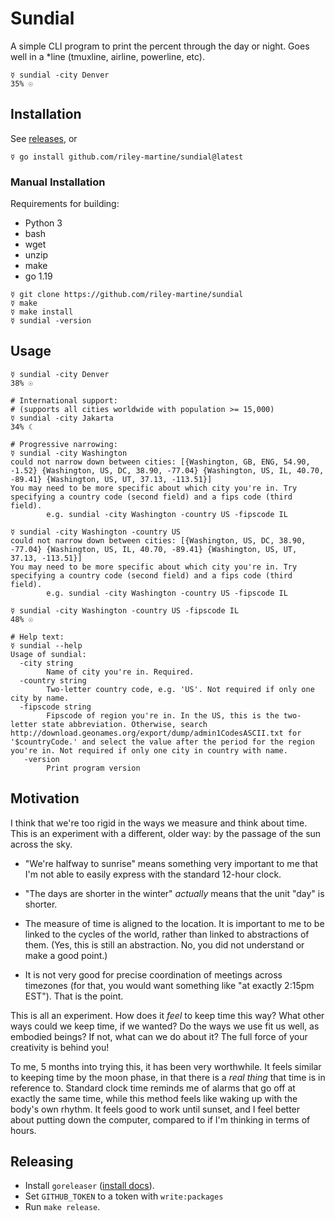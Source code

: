 # Sundial

A simple CLI program to print the percent through the day or night.
Goes well in a \*line (tmuxline, airline, powerline, etc).

```shell
☿ sundial -city Denver
35% ☉
```

## Installation

See [releases](https://github.com/riley-martine/sundial/releases), or

```shell
☿ go install github.com/riley-martine/sundial@latest
```

### Manual Installation

Requirements for building:

- Python 3
- bash
- wget
- unzip
- make
- go 1.19

```shell
☿ git clone https://github.com/riley-martine/sundial
☿ make
☿ make install
☿ sundial -version
```

## Usage

```shell
☿ sundial -city Denver
38% ☉

# International support:
# (supports all cities worldwide with population >= 15,000)
☿ sundial -city Jakarta
34% ☾

# Progressive narrowing:
☿ sundial -city Washington
could not narrow down between cities: [{Washington, GB, ENG, 54.90, -1.52} {Washington, US, DC, 38.90, -77.04} {Washington, US, IL, 40.70, -89.41} {Washington, US, UT, 37.13, -113.51}]
You may need to be more specific about which city you're in. Try specifying a country code (second field) and a fips code (third field).
        e.g. sundial -city Washington -country US -fipscode IL

☿ sundial -city Washington -country US
could not narrow down between cities: [{Washington, US, DC, 38.90, -77.04} {Washington, US, IL, 40.70, -89.41} {Washington, US, UT, 37.13, -113.51}]
You may need to be more specific about which city you're in. Try specifying a country code (second field) and a fips code (third field).
        e.g. sundial -city Washington -country US -fipscode IL

☿ sundial -city Washington -country US -fipscode IL
48% ☉

# Help text:
☿ sundial --help
Usage of sundial:
  -city string
        Name of city you're in. Required.
  -country string
        Two-letter country code, e.g. 'US'. Not required if only one city by name.
  -fipscode string
        Fipscode of region you're in. In the US, this is the two-letter state abbreviation. Otherwise, search http://download.geonames.org/export/dump/admin1CodesASCII.txt for '$countryCode.' and select the value after the period for the region you're in. Not required if only one city in country with name.
   -version
        Print program version
```

## Motivation

I think that we're too rigid in the ways we measure and think about time. This
is an experiment with a different, older way: by the passage of the sun across
the sky.

- "We're halfway to sunrise" means something very important to me that I'm not
  able to easily express with the standard 12-hour clock.

- "The days are shorter in the winter" _actually_ means that the unit "day" is
  shorter.

- The measure of time is aligned to the location. It is important to me to be
  linked to the cycles of the world, rather than linked to abstractions of them.
  (Yes, this is still an abstraction. No, you did not understand or make a good
  point.)

- It is not very good for precise coordination of meetings across timezones (for
  that, you would want something like "at exactly 2:15pm EST"). That is the
  point.

This is all an experiment. How does it _feel_ to keep time this way? What other
ways could we keep time, if we wanted? Do the ways we use fit us well, as
embodied beings? If not, what can we do about it? The full force of your
creativity is behind you!

To me, 5 months into trying this, it has been very worthwhile. It feels similar
to keeping time by the moon phase, in that there is a _real thing_ that time is
in reference to. Standard clock time reminds me of alarms that go off at exactly
the same time, while this method feels like waking up with the body's own
rhythm. It feels good to work until sunset, and I feel better about putting down
the computer, compared to if I'm thinking in terms of hours.

## Releasing

- Install `goreleaser` ([install docs](https://goreleaser.com/install/)).
- Set `GITHUB_TOKEN` to a token with `write:packages`
- Run `make release`.
